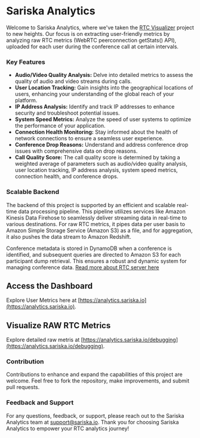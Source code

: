# Sariska Analytics

Welcome to Sariska Analytics, where we've taken the [RTC Visualizer](https://github.com/SariskaIO/rtc-visualizer) project to new heights. Our focus is on extracting user-friendly metrics by analyzing raw RTC metrics (WebRTC peerconnection getStats() API), uploaded for each user during the conference call at certain intervals. 

### Key Features
- **Audio/Video Quality Analysis:** Delve into detailed metrics to assess the quality of audio and video streams during calls.
- **User Location Tracking:** Gain insights into the geographical locations of users, enhancing your understanding of the global reach of your platform.
- **IP Address Analysis:** Identify and track IP addresses to enhance security and troubleshoot potential issues.
- **System Speed Metrics:** Analyze the speed of user systems to optimize the performance of your application.
- **Connection Health Monitoring:** Stay informed about the health of network connections to ensure a seamless user experience.
- **Conference Drop Reasons:** Understand and address conference drop issues with comprehensive data on drop reasons.
- **Call Quality Score:** The call quality score is determined by taking a weighted average of parameters such as audio/video quality analysis, user location tracking, IP address analysis, system speed metrics, connection health, and conference drops.

### Scalable Backend
The backend of this project is supported by an efficient and scalable real-time data processing pipeline. This pipeline utilizes services like Amazon Kinesis Data Firehose to seamlessly deliver streaming data in real-time to various destinations. For raw RTC metrics, it pipes data per user basis to Amazon Simple Storage Service (Amazon S3) as a file, and for aggregation, it also pushes the data stream to Amazon Redshift.

Conference metadata is stored in DynamoDB when a conference is identified, and subsequent queries are directed to Amazon S3 for each participant dump retrieval. This ensures a robust and dynamic system for managing conference data.
[Read more about RTC server here](https://github.com/SariskaIO/rtcstats-server)


## Access the Dashboard
Explore User Metrics here  at [https://analytics.sariska.io](https://analytics.sariska.io).

## Visualize RAW RTC Metrics
Explore detailed raw metris at [https://analytics.sariska.io/debugging](https://analytics.sariska.io/debugging).

### Contribution
Contributions to enhance and expand the capabilities of this project are welcome. Feel free to fork the repository, make improvements, and submit pull requests.

### Feedback and Support
For any questions, feedback, or support, please reach out to the Sariska Analytics team at [support@sariska.io](mailto:support@sariska.io).
Thank you for choosing Sariska Analytics to empower your RTC analytics journey!
